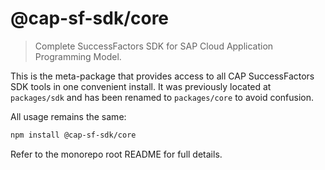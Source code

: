 # @cap-sf-sdk/core

> Complete SuccessFactors SDK for SAP Cloud Application Programming Model.

This is the meta-package that provides access to all CAP SuccessFactors SDK tools in one convenient install. It was previously located at `packages/sdk` and has been renamed to `packages/core` to avoid confusion.

All usage remains the same:

```bash
npm install @cap-sf-sdk/core
```

Refer to the monorepo root README for full details.
